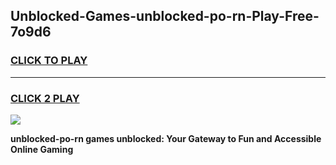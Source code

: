 
## Unblocked-Games-unblocked-po-rn-Play-Free-7o9d6
<h3>
<a href="https://premium76.site?title=unblocked-po-rn&ref=20M">CLICK TO PLAY</a></h3>
<hr>

<h3>
<a href="https://premium76.site?title=unblocked-po-rn&ref=20M">CLICK 2 PLAY</a>
  
</h3>

<a href="https://premium76.site?title=unblocked-po-rn&ref=19M"><img src="https://clearcache.store/games.png"></a>


**unblocked-po-rn games unblocked: Your Gateway to Fun and Accessible Online Gaming**
